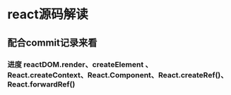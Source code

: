 # react源码解读 

## 配合commit记录来看 

### 进度 reactDOM.render、createElement 、React.createContext、React.Component、React.createRef()、React.forwardRef()
